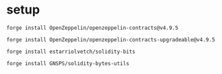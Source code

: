 # setup

```forge install OpenZeppelin/openzeppelin-contracts@v4.9.5```

```forge install OpenZeppelin/openzeppelin-contracts-upgradeable@v4.9.5```

```forge install estarriolvetch/solidity-bits```

```forge install GNSPS/solidity-bytes-utils```